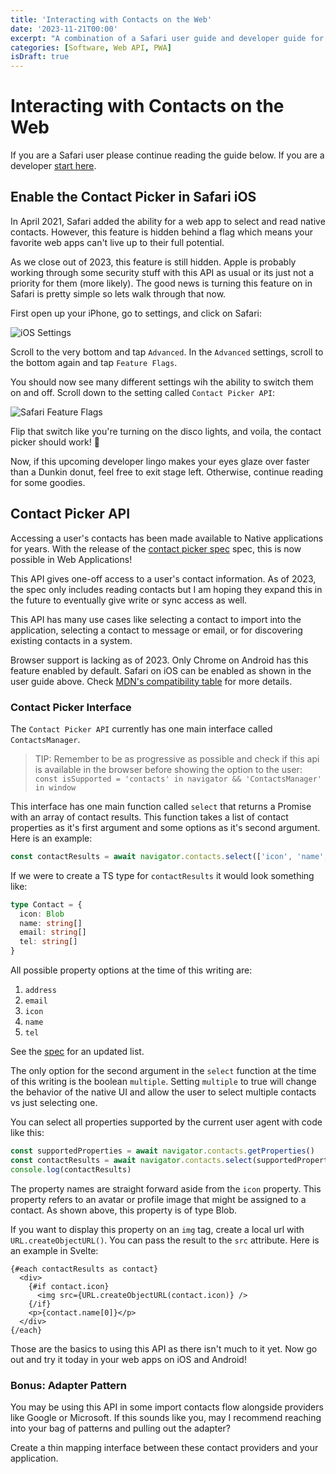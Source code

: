 ```yaml
---
title: 'Interacting with Contacts on the Web'
date: '2023-11-21T00:00'
excerpt: "A combination of a Safari user guide and developer guide for the Contact Picker Web API."
categories: [Software, Web API, PWA]
isDraft: true
---
```


# Interacting with Contacts on the Web

If you are a Safari user please continue reading the guide below. If you are a developer [start here](#contact-picker-api).

## Enable the Contact Picker in Safari iOS

In April 2021, Safari added the ability for a web app to select and read native contacts. However, this feature is hidden behind a flag which means your favorite web apps can't live up to their full potential.

As we close out of 2023, this feature is still hidden. Apple is probably working through some security stuff with this API as usual or its just not a priority for them (more likely). The good news is turning this feature on in Safari is pretty simple so lets walk through that now.

First open up your iPhone, go to settings, and click on Safari:

![iOS Settings](./images/native-contact-picker-safari-1.png)

Scroll to the very bottom and tap `Advanced`. In the `Advanced` settings, scroll to the bottom again and tap `Feature Flags`.

You should now see many different settings wih the ability to switch them on and off. Scroll down to the setting called `Contact Picker API`:

![Safari Feature Flags](./images/native-contact-picker-safari-2.png)

Flip that switch like you're turning on the disco lights, and voila, the contact picker should work! 🎉

Now, if this upcoming developer lingo makes your eyes glaze over faster than a Dunkin donut, feel free to exit stage left. Otherwise, continue reading for some goodies.

## Contact Picker API

Accessing a user's contacts has been made available to Native applications for years. With the release of the [contact picker spec](https://w3c.github.io/contact-picker/) spec, this is now possible in Web Applications!

This API gives one-off access to a user's contact information. As of 2023, the spec only includes reading contacts but I am hoping they expand this in the future to eventually give write or sync access as well.

This API has many use cases like selecting a contact to import into the application, selecting a contact to message or email, or for discovering existing contacts in a system.

Browser support is lacking as of 2023. Only Chrome on Android has this feature enabled by default. Safari on iOS can be enabled as shown in the user guide above. Check [MDN's compatibility table](https://developer.mozilla.org/en-US/docs/Web/API/Contact_Picker_API#browser_compatibility) for more details.

### Contact Picker Interface

The `Contact Picker API` currently has one main interface called `ContactsManager`.

> TIP: Remember to be as progressive as possible and check if this api is available in the browser before showing the option to the user: `const isSupported = 'contacts' in navigator && 'ContactsManager' in window`

This interface has one main function called `select` that returns a Promise with an array of contact results. This function takes a list of contact properties as it's first argument and some options as it's second argument. Here is an example:

```ts
const contactResults = await navigator.contacts.select(['icon', 'name', 'email', 'tel'], { multiple: true })
```

If we were to create a TS type for `contactResults` it would look something like:

```ts
type Contact = {
  icon: Blob
  name: string[]
  email: string[]
  tel: string[]
}
```

All possible property options at the time of this writing are:

1. `address`
2. `email`
3. `icon`
4. `name`
5. `tel`

See the [spec](https://w3c.github.io/contact-picker/#enumdef-contactproperty) for an updated list.

The only option for the second argument in the `select` function at the time of this writing is the boolean `multiple`. Setting `multiple` to true will change the behavior of the native UI and allow the user to select multiple contacts vs just selecting one.

You can select all properties supported by the current user agent with code like this:

```ts
const supportedProperties = await navigator.contacts.getProperties()
const contactResults = await navigator.contacts.select(supportedProperties, { multiple: true })
console.log(contactResults)
```

The property names are straight forward aside from the `icon` property. This property refers to an avatar or profile image that might be assigned to a contact. As shown above, this property is of type Blob.

If you want to display this property on an `img` tag, create a local url with `URL.createObjectURL()`. You can pass the result to the `src` attribute. Here is an example in Svelte:

```svelte
{#each contactResults as contact}
  <div>
    {#if contact.icon}
      <img src={URL.createObjectURL(contact.icon)} />
    {/if}
    <p>{contact.name[0]}</p>
  </div>
{/each}
```

Those are the basics to using this API as there isn't much to it yet. Now go out and try it today in your web apps on iOS and Android!

### Bonus: Adapter Pattern

You may be using this API in some import contacts flow alongside providers like Google or Microsoft. If this sounds like you, may I recommend reaching into your bag of patterns and pulling out the adapter?

Create a thin mapping interface between these contact providers and your application.
